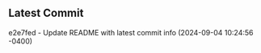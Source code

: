 
## Latest Commit
e2e7fed - Update README with latest commit info (2024-09-04 10:24:56 -0400) <Yunxi-Zhou>

